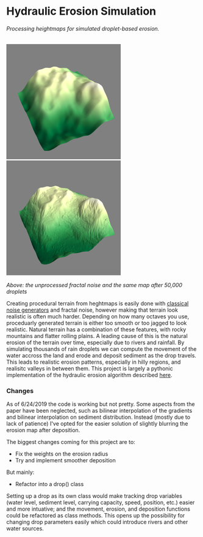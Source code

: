 # Hydraulic Erosion Simulation

###### Processing heightmaps for simulated droplet-based erosion.

<p id="img_cont">
    <img src="Images/raw.png" width="300">
    <img src="Images/erode.png"  width="300">
</p>

_Above: the unprocessed fractal noise and the same map after 50,000 droplets_

Creating procedural terrain from heghtmaps is easily done with [classical noise generators](https://github.com/csaddison/Perlin-Noise) and fractal noise, however making that terrain look realistic is often much harder. Depending on how many octaves you use, proceduarly generated terrain is either too smooth or too jagged to look realistic. Natural terrain has a combination of these features, with rocky mountains and flatter rolling plains. A leading cause of this is the natural erosion of the terrain over time, especially due to rivers and rainfall. By simulating thousands of rain droplets we can compute the movement of the water accross the land and erode and deposit sediment as the drop travels. This leads to realistic erosion patterns, especially in hilly regions, and realisitc valleys in between them. This project is largely a pythonic implementation of the hydraulic erosion algorithm described [here](https://www.firespark.de/resources/downloads/implementation%20of%20a%20methode%20for%20hydraulic%20erosion.pdf).

### Changes

As of 6/24/2019 the code is working but not pretty. Some aspects from the paper have been neglected, such as bilinear interpolation of the gradients and bilinear interpolation on sediment distribution. Instead (mostly due to lack of patience) I've opted for the easier solution of slightly blurring the erosion map after deposition.

The biggest changes coming for this project are to:

* Fix the weights on the erosion radius
* Try and implement smoother deposition

But mainly:

* Refactor into a drop() class

Setting up a drop as its own class would make tracking drop variables (water level, sediment level, carrying capacity, speed, position, etc.) easier and more intuative; and the movement, erosion, and deposition functions could be refactored as class methods. This opens up the possibility for changing drop parameters easily which could introduce rivers and other water sources.